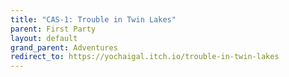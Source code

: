 ```yaml
---
title: "CAS-1: Trouble in Twin Lakes"
parent: First Party
layout: default
grand_parent: Adventures
redirect_to: https://yochaigal.itch.io/trouble-in-twin-lakes
---
```

